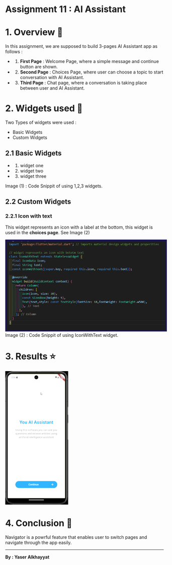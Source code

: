# Assignment 11 : AI Assistant

# 1. Overview 📖
In this assignment, we are supposed to build 3-pages AI Assistant app as follows :
- 1. **First Page** : Welcome Page, where a simple message and continue button are shown.
- 2. **Second Page** : Choices Page, where user can choose a topic to start conversation with AI Assistant.
- 3. **Third Page** : Chat page, where a conversation is taking place between user and AI Assistant.

# 2. Widgets used 🎨
Two Types of widgets were used :
- Basic Widgets
- Custom Widgets

## 2.1 Basic Widgets
- 1. widget one
- 2. widget two
- 3. widget three

Image (1) : Code Snippit of using 1,2,3 widgets.

## 2.2 Custom Widgets
### 2.2.1 Icon with text
This widget represents an icon with a label at the bottom, this widget is used in the **choices page**. See Image (2)

<img src="./readme_media/icon_with_text.png" alt="icon_with_text" style="border: 5px solid #1c1651">
Image (2) : Code Snippit of using IconWithText widget.

# 3. Results ⭐
<img src="./readme_media/app_usage_gif.gif" alt="app_usage" width=200>

# 4. Conclusion 🏁
Navigator is a powrful feature that enables user to switch pages and navigate through the app easily.

<hr>

**By : Yaser Alkhayyat**
